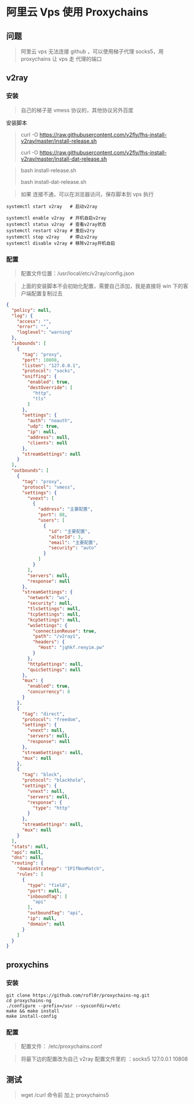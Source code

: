 # 阿里云 Vps 使用 Proxychains

## 问题

> 阿里云 vps 无法连接 github ，可以使用梯子代理 socks5，用 proxychains 让 vps 走 代理的端口

## v2ray

### 安装



> 自己的梯子是 vmess 协议的，其他协议另外百度

安装脚本

>curl -O https://raw.githubusercontent.com/v2fly/fhs-install-v2ray/master/install-release.sh
>
>curl -O https://raw.githubusercontent.com/v2fly/fhs-install-v2ray/master/install-dat-release.sh

> bash install-release.sh
>
> bash install-dat-release.sh



> 如果 连接不通，可以在浏览器访问，保存脚本到 vps 执行

```shell
systemctl start v2ray   # 启动v2ray

systemctl enable v2ray  # 开机自启v2ray
systemctl status v2ray  # 查看v2ray状态
systemctl restart v2ray # 重启v2ry
systemctl stop v2ray    # 停止v2ray
systemctl disable v2ray # 移除v2ray开机自启
```

### 配置

> 配置文件位置：/usr/local/etc/v2ray/config.json

> 上面的安装脚本不会初始化配置，需要自己添加，我是直接将 win 下的客户端配置复制过去

```json
{
  "policy": null,
  "log": {
    "access": "",
    "error": "",
    "loglevel": "warning"
  },
  "inbounds": [
    {
      "tag": "proxy",
      "port": 10808,
      "listen": "127.0.0.1",
      "protocol": "socks",
      "sniffing": {
        "enabled": true,
        "destOverride": [
          "http",
          "tls"
        ]
      },
      "settings": {
        "auth": "noauth",
        "udp": true,
        "ip": null,
        "address": null,
        "clients": null
      },
      "streamSettings": null
    }
  ],
  "outbounds": [
    {
      "tag": "proxy",
      "protocol": "vmess",
      "settings": {
        "vnext": [
          {
            "address": "主要配置",
            "port": 88,
            "users": [
              {
                "id": "主要配置",
                "alterId": 3,
                "email": "主要配置",
                "security": "auto"
              }
            ]
          }
        ],
        "servers": null,
        "response": null
      },
      "streamSettings": {
        "network": "ws",
        "security": null,
        "tlsSettings": null,
        "tcpSettings": null,
        "kcpSettings": null,
        "wsSettings": {
          "connectionReuse": true,
          "path": "/v2ray1",
          "headers": {
            "Host": "jqhkf.renyim.pw"
          }
        },
        "httpSettings": null,
        "quicSettings": null
      },
      "mux": {
        "enabled": true,
        "concurrency": 8
      }
    },
    {
      "tag": "direct",
      "protocol": "freedom",
      "settings": {
        "vnext": null,
        "servers": null,
        "response": null
      },
      "streamSettings": null,
      "mux": null
    },
    {
      "tag": "block",
      "protocol": "blackhole",
      "settings": {
        "vnext": null,
        "servers": null,
        "response": {
          "type": "http"
        }
      },
      "streamSettings": null,
      "mux": null
    }
  ],
  "stats": null,
  "api": null,
  "dns": null,
  "routing": {
    "domainStrategy": "IPIfNonMatch",
    "rules": [
      {
        "type": "field",
        "port": null,
        "inboundTag": [
          "api"
        ],
        "outboundTag": "api",
        "ip": null,
        "domain": null
      }
    ]
  }
}
```



## proxychins

### 安装



```shell
git clone https://github.com/rofl0r/proxychains-ng.git
cd proxychains-ng
./configure --prefix=/usr --sysconfdir=/etc
make && make install
make install-config
```

### 配置

> 配置文件： /etc/proxychains.conf

> 将最下边的配置改为自己 v2ray 配置文件里的 ：socks5  127.0.0.1 10808

## 测试

> wget /curl 命令前 加上 proxychains5